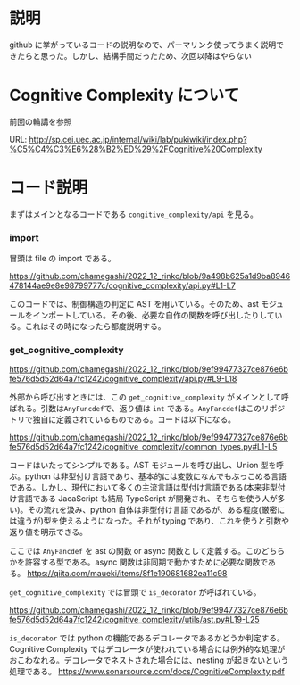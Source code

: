 # 説明

github に挙がっているコードの説明なので、パーマリンク使ってうまく説明できたらと思った。しかし、結構手間だったため、次回以降はやらない

# Cognitive Complexity について

前回の輪講を参照

URL: http://sp.cei.uec.ac.jp/internal/wiki/lab/pukiwiki/index.php?%C5%C4%C3%E6%28%B2%ED%29%2FCognitive%20Complexity

# コード説明

まずはメインとなるコードである `congitive_complexity/api` を見る。

### import

冒頭は file の import である。

https://github.com/chamegashi/2022_12_rinko/blob/9a498b625a1d9ba8946478144ae9e8e98799777c/cognitive_complexity/api.py#L1-L7

このコードでは、制御構造の判定に AST を用いている。そのため、ast モジュールをインポートしている。その後、必要な自作の関数を呼び出したりしている。これはその時になったら都度説明する。

### get_cognitive_complexity

https://github.com/chamegashi/2022_12_rinko/blob/9ef99477327ce876e6bfe576d5d52d64a7fc1242/cognitive_complexity/api.py#L9-L18

外部から呼び出すときには、この `get_cognitive_complexity` がメインとして呼ばれる。引数は`AnyFuncdef`で、返り値は `int` である。`AnyFancdef`はこのリポジトリで独自に定義されているものである。コードは以下になる。

https://github.com/chamegashi/2022_12_rinko/blob/9ef99477327ce876e6bfe576d5d52d64a7fc1242/cognitive_complexity/common_types.py#L1-L5

コードはいたってシンプルである。AST モジュールを呼び出し、Union 型を呼ぶ。python は非型付け言語であり、基本的には変数になんでもぶっこめる言語である。しかし、現代において多くの主流言語は型付け言語である(本来非型付け言語である JacaScript も結局 TypeScript が開発され、そちらを使う人が多い)。その流れを汲み、python 自体は非型付け言語であるが、ある程度(厳密には違うが)型を使えるようになった。それが typing であり、これを使うと引数や返り値を明示できる。

ここでは `AnyFancdef` を ast の関数 or async 関数として定義する。このどちらかを許容する型である。async 関数は非同期で動かすために必要な関数である。
https://qiita.com/maueki/items/8f1e190681682ea11c98

 `get_cognitive_complexity` では冒頭で `is_decorator` が呼ばれている。

https://github.com/chamegashi/2022_12_rinko/blob/9ef99477327ce876e6bfe576d5d52d64a7fc1242/cognitive_complexity/utils/ast.py#L19-L25

`is_decorator` では python の機能であるデコレータであるかどうか判定する。Cognitive Complexity ではデコレータが使われている場合には例外的な処理がおこわなれる。デコレータでネストされた場合には、nesting が起きないという処理である。
https://www.sonarsource.com/docs/CognitiveComplexity.pdf

